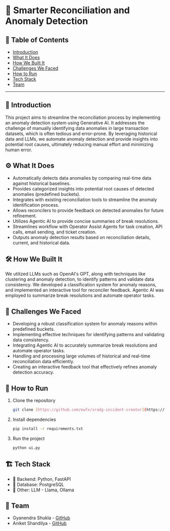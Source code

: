 # 🚀 Smarter Reconciliation and Anomaly Detection

## 📌 Table of Contents
- [Introduction](#introduction)
- [What It Does](#what-it-does)
- [How We Built It](#how-we-built-it)
- [Challenges We Faced](#challenges-we-faced)
- [How to Run](#how-to-run)
- [Tech Stack](#tech-stack)
- [Team](#team)

---

## 🎯 Introduction
This project aims to streamline the reconciliation process by implementing an anomaly detection system using Generative AI. It addresses the challenge of manually identifying data anomalies in large transaction datasets, which is often tedious and error-prone. By leveraging historical data and LLMs, we automate anomaly detection and provide insights into potential root causes, ultimately reducing manual effort and minimizing human error.

## ⚙️ What It Does
-   Automatically detects data anomalies by comparing real-time data against historical baselines.
-   Provides categorized insights into potential root causes of detected anomalies (predefined buckets).
-   Integrates with existing reconciliation tools to streamline the anomaly identification process.
-   Allows reconcilers to provide feedback on detected anomalies for future refinement.
-   Utilizes Agentic AI to provide concise summaries of break resolutions.
-   Streamlines workflow with Operator Assist Agents for task creation, API calls, email sending, and ticket creation.
-   Outputs anomaly detection results based on reconciliation details, current, and historical data.

## 🛠️ How We Built It
We utilized LLMs such as OpenAI's GPT, along with techniques like clustering and anomaly detection, to identify patterns and validate data consistency. We developed a classification system for anomaly reasons, and implemented an interactive tool for reconciler feedback. Agentic AI was employed to summarize break resolutions and automate operator tasks.

## 🚧 Challenges We Faced
-   Developing a robust classification system for anomaly reasons within predefined buckets.
-   Implementing effective techniques for identifying patterns and validating data consistency.
-   Integrating Agentic AI to accurately summarize break resolutions and automate operator tasks.
-   Handling and processing large volumes of historical and real-time reconciliation data efficiently.
-   Creating an interactive feedback tool that effectively refines anomaly detection accuracy.

## 🏃 How to Run
1. Clone the repository 
   ```sh
   git clone [https://github.com/ewfx/sradg-incident-creator](https://github.com/ewfx/sradg-incident-creator)
   ```
2. Install dependencies 
   ```sh
   pip install -r requirements.txt
   ```
3. Run the project 
   ```sh
   python ui.py
   ```

## 🏗️ Tech Stack
-   🔹 Backend: Python, FastAPI
-   🔹 Database: PostgreSQL
-   🔹 Other: LLM - Llama, Ollama

## 👥 Team
-   Gyanendra Shukla - [GitHub](https://github.com/srirajshukla/)
-   Aniket Shandilya - [GitHub](https://github.com/Aniket62058/)
```
